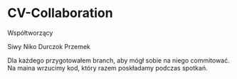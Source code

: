 # CV-Collaboration

Współtworzący

Siwy
Niko
Durczok
Przemek

Dla każdego przygotowałem branch, aby mógł sobie na niego commitować. Na maina wrzucimy kod, który razem poskładamy podczas spotkań.

